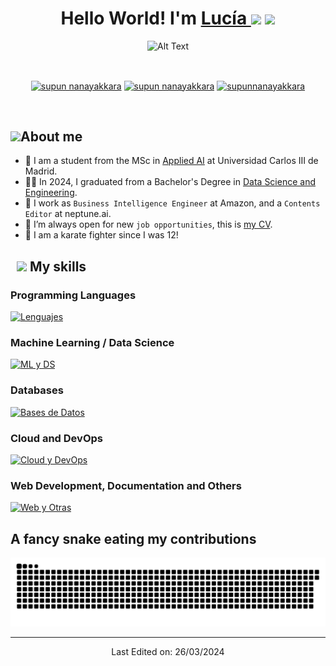 <h1 align="center">Hello World! I'm <a href="https://github.com/lucia-corsan" target="blank">
Lucía  </a><img src="https://emojis.slackmojis.com/emojis/images/1531849430/4246/blob-sunglasses.gif?1531849430" width="30"/> <img src="https://media.giphy.com/media/hvRJCLFzcasrR4ia7z/giphy.gif" width="30"> </h1>

<p align="center">
  <img src="https://media0.giphy.com/media/VtR7ehaGlRyPRjmEzG/giphy.gif" alt="Alt Text" width="150"/>
</p>
<br>
<p align="center">
<a href="mailto:luciaa.corsan@gmail.com"><img align="center" src="https://www.svgrepo.com/show/223047/gmail.svg" alt="supun nanayakkara" height="30" width="40" /></a>
<a href="https://github.com/lucia-corsan"><img align="center" src="https://raw.githubusercontent.com/rahuldkjain/github-profile-readme-generator/master/src/images/icons/Social/github.svg" alt="supun nanayakkara" height="30" width="40" /></a>
<a href="https://www.linkedin.com/in/luciacordero/" target="blank"><img align="center" src="https://raw.githubusercontent.com/rahuldkjain/github-profile-readme-generator/master/src/images/icons/Social/linked-in-alt.svg" alt="supunnanayakkara" height="30" width="40" /></a>
</p>
<br>

## <picture><img src = "https://raw.githubusercontent.com/gist/ManulMax/2d20af60d709805c55fd784ca7cba4b9/raw/bcfeac7604f674ace63623106eb8bb8471d844a6/github.gif" width = 50px></picture>About me

- 📗 I am a student from the MSc in [Applied AI](https://www.uc3m.es/master/applied-artificial-intelligence) at Universidad Carlos III de Madrid.
- :woman_student: In 2024, I graduated from a Bachelor's Degree in [Data Science and Engineering](https://www.uc3m.es/bachelor-degree/data-science).
- :telescope: I work as `Business Intelligence Engineer` at Amazon, and a `Contents Editor` at neptune.ai.
- 📢 I’m always open for new `job opportunities`, this is [my CV](https://www.canva.com/design/DAEuwCOhJpM/Rs7ydz6PoQMQgJg6HvpfIA/view?utm_content=DAEuwCOhJpM&utm_campaign=designshare&utm_medium=link&utm_source=editor).
- 🥋 I am a karate fighter since I was 12! 

## &nbsp; <img src="https://media2.giphy.com/media/QssGEmpkyEOhBCb7e1/giphy.gif?cid=ecf05e47a0n3gi1bfqntqmob8g9aid1oyj2wr3ds3mg700bl&rid=giphy.gif" width="32px"> My skills

### Programming Languages
[![Lenguajes](https://skillicons.dev/icons?i=py,r,js)](https://skillicons.dev)

### Machine Learning / Data Science
[![ML y DS](https://skillicons.dev/icons?i=sklearn,pytorch,tensorflow,opencv)](https://skillicons.dev)

### Databases
[![Bases de Datos](https://skillicons.dev/icons?i=mysql,mongodb)](https://skillicons.dev)

### Cloud and DevOps
[![Cloud y DevOps](https://skillicons.dev/icons?i=gcp,aws,github,powershell)](https://skillicons.dev)

### Web Development, Documentation and Others
[![Web y Otras](https://skillicons.dev/icons?i=html,css,flask,wordpress,latex)](https://skillicons.dev)

## A fancy snake eating my contributions

<div align="center">
  <img alt="snake eating my contributions" src="https://raw.githubusercontent.com/lucia-corsan/lucia-corsan/output/github-contribution-grid-snake.svg" />
  
---

Last Edited on: 26/03/2024

